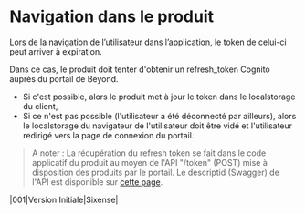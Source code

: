 # Navigation dans le produit

Lors de la navigation de l’utilisateur dans l’application, le token de celui-ci peut arriver à expiration.

Dans ce cas, le produit doit tenter d'obtenir un refresh_token Cognito auprès du portail de Beyond.

- Si c'est possible, alors le produit met à jour le token dans le localstorage du client,
- Si ce n'est pas possible (l'utilisateur a été déconnecté par ailleurs), alors le localstorage du navigateur de l'utilisateur doit être vidé et l'utilisateur redirigé vers la page de connexion du portail.

> A noter :
La récupération du refresh token se fait dans le code applicatif du produit au moyen de l'API "/token" (POST) mise à disposition des produits par le portail.
Le descriptid (Swagger) de l'API est disponible sur [cette page](./swagger/byd-all-sso-swagger.yaml).

|001|Version Initiale|Sixense|
